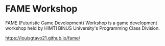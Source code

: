 # FAME Workshop
FAME (Futuristic Game Development) Workshop is a game development workshop held by HIMTI BINUS University's Programming Class Division.

https://louisgtavo21.github.io/fame/
